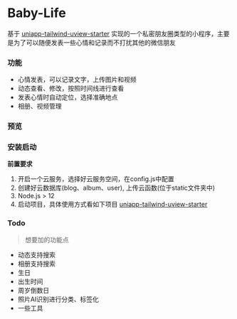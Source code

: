 # Baby-Life
基于 [uniapp-tailwind-uview-starter](https://github.com/xlzy520/uniapp-tailwind-uview-starter) 实现的一个私密朋友圈类型的小程序，主要是为了可以随便发表一些心情和记录而不打扰其他的微信朋友

### 功能
- 心情发表，可以记录文字，上传图片和视频
- 动态查看、修改，按照时间线进行查看
- 发表心情时自动定位，选择准确地点
- 相册、视频管理

### 预览


### 安装启动
**前置要求**
1. 开启一个云服务，选择好云服务空间，在config.js中配置
2. 创建好云数据库(blog、album、user), 上传云函数(位于static文件夹中)
3. Node.js > 12
4. 启动项目，具体使用方式看如下项目
[uniapp-tailwind-uview-starter](https://github.com/xlzy520/uniapp-tailwind-uview-starter)

### Todo
> 想要加的功能点 

- 动态支持搜索
- 相册支持搜索
- 生日
- 出生时间
- 周岁倒数日
- 照片AI识别进行分类、标签化
- 一些工具
